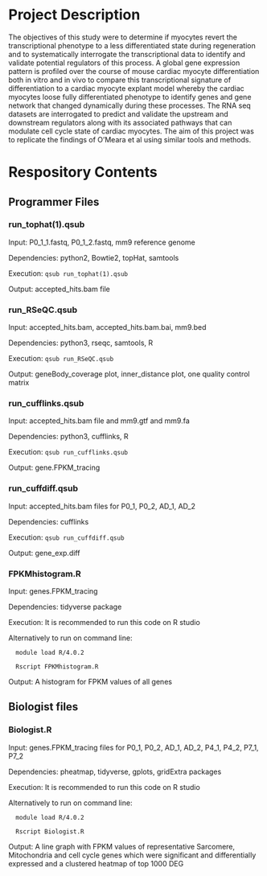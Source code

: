 # Project Description

The objectives of this study were to determine if myocytes revert the transcriptional phenotype to a less differentiated state during regeneration and to systematically interrogate the transcriptional data to identify and validate potential regulators of this process. A global gene expression pattern is profiled over the course of mouse cardiac myocyte differentiation both in vitro and in vivo to compare this transcriptional signature of differentiation to a cardiac myocyte explant model whereby the cardiac myocytes loose fully differentiated phenotype to identify genes and gene network that changed dynamically during these processes. The RNA seq datasets are interrogated to predict and validate the upstream and downstream regulators along with its associated pathways that can modulate cell cycle state of cardiac myocytes. The aim of this project was to replicate the findings of O’Meara et al using similar tools and methods.

# Respository Contents

## Programmer Files

### run_tophat(1).qsub

Input: P0_1_1.fastq, P0_1_2.fastq, mm9 reference genome

Dependencies: python2, Bowtie2, topHat, samtools

Execution: `qsub run_tophat(1).qsub`

Output: accepted_hits.bam file

### run_RSeQC.qsub

Input: accepted_hits.bam, accepted_hits.bam.bai, mm9.bed

Dependencies: python3, rseqc, samtools, R

Execution: `qsub run_RSeQC.qsub`

Output: geneBody_coverage plot, inner_distance plot, one quality control matrix

### run_cufflinks.qsub

Input: accepted_hits.bam file and mm9.gtf and mm9.fa

Dependencies: python3, cufflinks, R

Execution: `qsub run_cufflinks.qsub`

Output: gene.FPKM_tracing

### run_cuffdiff.qsub

Input: accepted_hits.bam files for P0_1, P0_2, AD_1, AD_2

Dependencies: cufflinks

Execution: `qsub run_cuffdiff.qsub`

Output: gene_exp.diff

### FPKMhistogram.R

Input: genes.FPKM_tracing

Dependencies: tidyverse package

Execution: It is recommended to run this code on R studio

Alternatively to run on command line:

      module load R/4.0.2

      Rscript FPKMhistogram.R

Output: A histogram for FPKM values of all genes

## Biologist files

### Biologist.R

Input: genes.FPKM_tracing files for P0_1, P0_2, AD_1, AD_2, P4_1, P4_2, P7_1, P7_2

Dependencies: pheatmap, tidyverse, gplots, gridExtra packages

Execution: It is recommended to run this code on R studio

Alternatively to run on command line:

      module load R/4.0.2

      Rscript Biologist.R

Output: A line graph with FPKM values of representative Sarcomere, Mitochondria and cell cycle genes which were significant and differentially expressed and a clustered heatmap of top 1000 DEG
